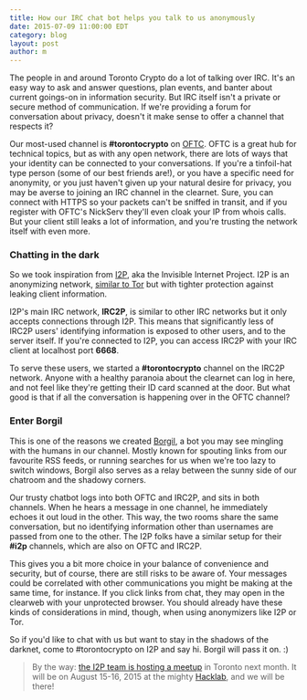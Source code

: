 ```yaml
---
title: How our IRC chat bot helps you talk to us anonymously
date: 2015-07-09 11:00:00 EDT
category: blog
layout: post
author: m
---
```


The people in and around Toronto Crypto do a lot of talking over IRC.
It's an easy way to ask and answer questions, plan events,
and banter about current goings-on in information security.
But IRC itself isn't a private or secure method of communication.
If we're providing a forum for conversation about privacy,
doesn't it make sense to offer a channel that respects it?

Our most-used channel is __#torontocrypto__ on [OFTC](http://www.oftc.net/).
OFTC is a great hub for technical topics, but as with any open network,
there are lots of ways that your identity can be connected to your conversations.
If you're a tinfoil-hat type person (some of our best friends are!),
or you have a specific need for anonymity,
or you just haven't given up your natural desire for privacy,
you may be averse to joining an IRC channel in the clearnet.
Sure, you can connect with HTTPS so your packets can't be sniffed in transit,
and if you register with OFTC's NickServ they'll even cloak your IP from whois calls.
But your client still leaks a lot of information,
and you're trusting the network itself with even more.

### Chatting in the dark

So we took inspiration from [I2P](https://en.wikipedia.org/wiki/I2P),
aka the Invisible Internet Project.
I2P is an anonymizing network, [similar to Tor](https://geti2p.net/en/comparison/tor)
but with tighter protection against leaking client information.

I2P's main IRC network, __IRC2P__, is similar to other IRC networks
but it only accepts connections through I2P.
This means that significantly less of IRC2P users' identifying information is exposed
to other users, and to the server itself.
If you're connected to I2P, you can access IRC2P with your IRC client at localhost port __6668__.

To serve these users, we started a __#torontocrypto__ channel on the IRC2P network.
Anyone with a healthy paranoia about the clearnet can log in here,
and not feel like they're getting their ID card scanned at the door.
But what good is that if all the conversation is happening over in the OFTC channel?

### Enter Borgil

This is one of the reasons we created [Borgil](https://github.com/torontocrypto/borgil),
a bot you may see mingling with the humans in our channel.
Mostly known for spouting links from our favourite RSS feeds,
or running searches for us when we're too lazy to switch windows,
Borgil also serves as a relay between the sunny side of our chatroom and the shadowy corners.

Our trusty chatbot logs into both OFTC and IRC2P, and sits in both channels.
When he hears a message in one channel, he immediately echoes it out loud in the other.
This way, the two rooms share the same conversation,
but no identifying information other than usernames are passed from one to the other.
The I2P folks have a similar setup for their __#i2p__ channels, which are also on OFTC and IRC2P.

This gives you a bit more choice in your balance of convenience and security,
but of course, there are still risks to be aware of.
Your messages could be correlated with other communications you might be making at the same time,
for instance.
If you click links from chat, they may open in the clearweb with your unprotected browser.
You should already have these kinds of considerations in mind, though,
when using anonymizers like I2P or Tor.

So if you'd like to chat with us but want to stay in the shadows of the darknet,
come to #torontocrypto on I2P and say hi. Borgil will pass it on. :)

> By the way:
[the I2P team is hosting a meetup](https://geti2p.net/en/blog/post/2015/06/02/Toronto-Meetup)
in Toronto next month.
It will be on August 15-16, 2015 at the mighty [Hacklab](https://hacklab.to/),
and we will be there!
